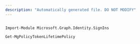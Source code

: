 ```yaml
---
description: "Automatically generated file. DO NOT MODIFY"
---
```


```powershellv1

Import-Module Microsoft.Graph.Identity.SignIns

Get-MgPolicyTokenLifetimePolicy

```